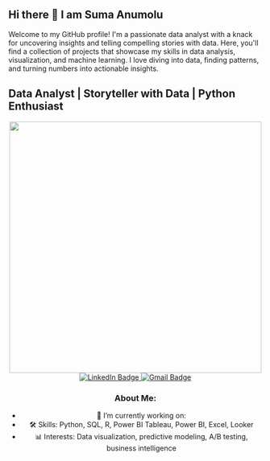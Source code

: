 ## Hi there 👋 I am Suma Anumolu
Welcome to my GitHub profile! I'm a passionate data analyst with a knack for uncovering insights and telling compelling stories with data. Here, you'll find a collection of projects that showcase my skills in data analysis, visualization, and machine learning. I love diving into data, finding patterns, and turning numbers into actionable insights.
<!--
**anumolusuma6/anumolusuma6** is a ✨ _special_ ✨ repository because its `README.md` (this file) appears on your GitHub profile.

Here are some ideas to get you started:

- 🔭 I’m currently working on ...
- 🌱 I’m currently learning ...
- 👯 I’m looking to collaborate on ...
- 🤔 I’m looking for help with ...
- 💬 Ask me about ...
- 📫 How to reach me: ...
- 😄 Pronouns: ...
- ⚡ Fun fact: ...
-->
## Data Analyst | Storyteller with Data | Python Enthusiast

<div id="header" align="center">
  <img src="https://i.giphy.com/media/v1.Y2lkPTc5MGI3NjExMGhjcndicDRjMmw5dzNmcmwxZnJza3I0eWhuNXNhOWYxdm96czI1NiZlcD12MV9pbnRlcm5hbF9naWZfYnlfaWQmY3Q9Zw/JqmupuTVZYaQX5s094/giphy.gif" width="500"/>
<div id="badges">
  <a href="https://www.linkedin.com/in/suma-anumolu-345a52163/">
    <img src="https://img.shields.io/badge/LinkedIn-blue?style=for-the-badge&logo=linkedin&logoColor=white" alt="LinkedIn Badge"/>
  </a>
  <a href="mailto:anumolusuma@gmail.com">
    <img src="https://img.shields.io/badge/Gmail-red?style=for-the-badge&logo=gmail&logoColor=white" alt="Gmail Badge"/>
  </a>
</div>


### About Me:
- 🔭 I’m currently working on: 
- 🛠️ Skills: Python, SQL, R, Power BI Tableau, Power BI, Excel, Looker
- 📊 Interests: Data visualization, predictive modeling, A/B testing, business intelligence




<!---
anumolusuma6/anumolusuma6 is a ✨ special ✨ repository because its `README.md` (this file) appears on your GitHub profile.
You can click the Preview link to take a look at your changes.
--->
